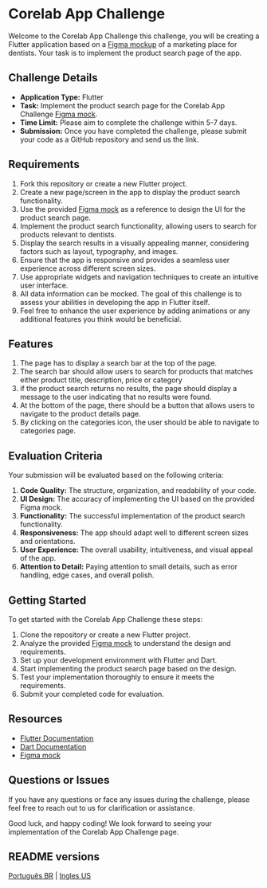 # Corelab App Challenge

Welcome to the Corelab App Challenge this challenge, you will be creating a Flutter application based on a [Figma mockup](https://www.figma.com/file/Y3rVxMVcvNaNqgtutN1uSa/Untitled?type=design&node-id=0%3A1&mode=design&t=JrK0exuogY65LGuY-1) of a marketing place for dentists. Your task is to implement the product search page of the app.

## Challenge Details

- **Application Type:** Flutter
- **Task:** Implement the product search page for the Corelab App Challenge [Figma mock](https://www.figma.com/file/Y3rVxMVcvNaNqgtutN1uSa/Untitled?type=design&node-id=0%3A1&mode=design&t=JrK0exuogY65LGuY-1).
- **Time Limit:** Please aim to complete the challenge within 5-7 days.
- **Submission:** Once you have completed the challenge, please submit your code as a GitHub repository and send us the link.

## Requirements

1. Fork this repository or create a new Flutter project.
2. Create a new page/screen in the app to display the product search functionality.
3. Use the provided [Figma mock](https://www.figma.com/file/Y3rVxMVcvNaNqgtutN1uSa/Untitled?type=design&node-id=0%3A1&mode=design&t=JrK0exuogY65LGuY-1) as a reference to design the UI for the product search page.
4. Implement the product search functionality, allowing users to search for products relevant to dentists.
5. Display the search results in a visually appealing manner, considering factors such as layout, typography, and images.
6. Ensure that the app is responsive and provides a seamless user experience across different screen sizes.
7. Use appropriate widgets and navigation techniques to create an intuitive user interface.
8. All data information can be mocked. The goal of this challenge is to assess your abilities in developing the app in Flutter itself.
9. Feel free to enhance the user experience by adding animations or any additional features you think would be beneficial.

## Features

1. The page has to display a search bar at the top of the page.
2. The search bar should allow users to search for products that matches either product title, description, price or category
3. if the product search returns no results, the page should display a message to the user indicating that no results were found.
4. At the bottom of the page, there should be a button that allows users to navigate to the product details page.
5. By clicking on the categories icon, the user should be able to navigate to categories page.


## Evaluation Criteria

Your submission will be evaluated based on the following criteria:

1. **Code Quality:** The structure, organization, and readability of your code.
2. **UI Design:** The accuracy of implementing the UI based on the provided Figma mock.
3. **Functionality:** The successful implementation of the product search functionality.
4. **Responsiveness:** The app should adapt well to different screen sizes and orientations.
5. **User Experience:** The overall usability, intuitiveness, and visual appeal of the app.
6. **Attention to Detail:** Paying attention to small details, such as error handling, edge cases, and overall polish.

## Getting Started

To get started with the Corelab App Challenge these steps:

1. Clone the repository or create a new Flutter project.
2. Analyze the provided [Figma mock](https://www.figma.com/file/Y3rVxMVcvNaNqgtutN1uSa/Untitled?type=design&node-id=0%3A1&mode=design&t=JrK0exuogY65LGuY-1) to understand the design and requirements.
3. Set up your development environment with Flutter and Dart.
4. Start implementing the product search page based on the design.
5. Test your implementation thoroughly to ensure it meets the requirements.
6. Submit your completed code for evaluation.

## Resources

- [Flutter Documentation](https://flutter.dev/docs)
- [Dart Documentation](https://dart.dev/guides)
- [Figma mock](https://www.figma.com/file/Y3rVxMVcvNaNqgtutN1uSa/Untitled?type=design&node-id=0%3A1&mode=design&t=JrK0exuogY65LGuY-1)

## Questions or Issues

If you have any questions or face any issues during the challenge, please feel free to reach out to us for clarification or assistance.

Good luck, and happy coding! We look forward to seeing your implementation of the Corelab App Challenge page.
## README versions
[Português BR](./README.md) | [Ingles US](./README-en.md)